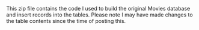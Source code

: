 This zip file contains the code I used to build the original Movies database and insert records into the tables. Please note I may have made changes to the table contents since the time of posting this.
